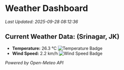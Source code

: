 
# Weather Dashboard

_Last Updated: 2025-09-28 08:12:36_

## Current Weather Data: (Srinagar, JK)
- **Temperature:** 26.3 °C ![Temperature Badge](https://img.shields.io/badge/Temperature-Medium%20Temp-green)
- **Wind Speed:** 2.2 km/h ![Wind Speed Badge](https://img.shields.io/badge/Wind%20Speed-Light%20Wind-blue)

*Powered by Open-Meteo API*
